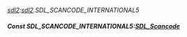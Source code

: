 _[sdl2](../../modules/sdl2/sdl2-module.md):[sdl2](../../modules/sdl2/sdl2-module.md).SDL\_SCANCODE\_INTERNATIONAL5_
##### Const SDL\_SCANCODE\_INTERNATIONAL5:[SDL_Scancode](../../modules/sdl2/sdl2-sdl_scancode.md)
